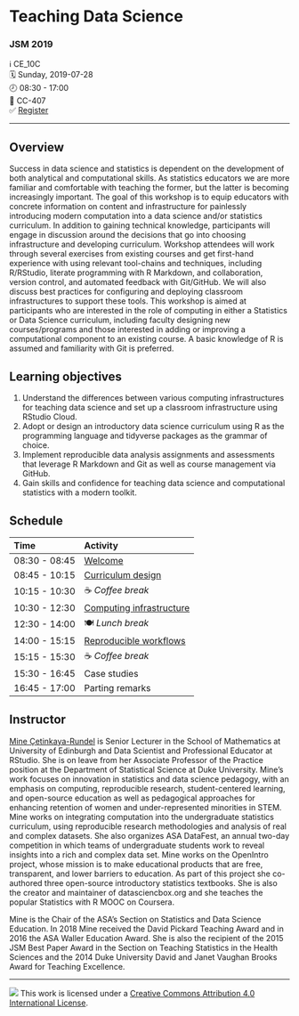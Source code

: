 Teaching Data Science
================

### JSM 2019

ℹ️ CE\_10C  
🗓 Sunday, 2019-07-28  
🕗 08:30 - 17:00  
📍 CC-407  
✅
[Register](https://ww2.amstat.org/meetings/jsm/2019/onlineprogram/ActivityDetails.cfm?SessionID=218189)

-----

## Overview

Success in data science and statistics is dependent on the development
of both analytical and computational skills. As statistics educators we
are more familiar and comfortable with teaching the former, but the
latter is becoming increasingly important. The goal of this workshop is
to equip educators with concrete information on content and
infrastructure for painlessly introducing modern computation into a data
science and/or statistics curriculum. In addition to gaining technical
knowledge, participants will engage in discussion around the decisions
that go into choosing infrastructure and developing curriculum. Workshop
attendees will work through several exercises from existing courses and
get first-hand experience with using relevant tool-chains and
techniques, including R/RStudio, literate programming with R Markdown,
and collaboration, version control, and automated feedback with
Git/GitHub. We will also discuss best practices for configuring and
deploying classroom infrastructures to support these tools. This
workshop is aimed at participants who are interested in the role of
computing in either a Statistics or Data Science curriculum, including
faculty designing new courses/programs and those interested in adding or
improving a computational component to an existing course. A basic
knowledge of R is assumed and familiarity with Git is preferred.

## Learning objectives

1.  Understand the differences between various computing infrastructures
    for teaching data science and set up a classroom infrastructure
    using RStudio Cloud.
2.  Adopt or design an introductory data science curriculum using R as
    the programming language and tidyverse packages as the grammar of
    choice.
3.  Implement reproducible data analysis assignments and assessments
    that leverage R Markdown and Git as well as course management via
    GitHub.
4.  Gain skills and confidence for teaching data science and
    computational statistics with a modern
toolkit.

## Schedule

| Time          | Activity                                                                                 |
| :------------ | :--------------------------------------------------------------------------------------- |
| 08:30 - 08:45 | [Welcome](/00-welcome/00-welcome.pdf)                                                    |
| 08:45 - 10:15 | [Curriculum design](/01-curriculum-design/01-curriculum-design.pdf)                      |
| 10:15 - 10:30 | ☕ *Coffee break*                                                                         |
| 10:30 - 12:30 | [Computing infrastructure](/02-computing-infrastructure/02-computing-infrastructure.pdf) |
| 12:30 - 14:00 | 🍽 *Lunch break*                                                                          |
| 14:00 - 15:15 | [Reproducible workflows](/03-reproducible-workflows/03-reproducible-workflows.pdf)       |
| 15:15 - 15:30 | ☕ *Coffee break*                                                                         |
| 15:30 - 16:45 | Case studies                                                                             |
| 16:45 - 17:00 | Parting remarks                                                                          |

## Instructor

[Mine Çetinkaya-Rundel](http://mine-cr.com) is Senior Lecturer in the
School of Mathematics at University of Edinburgh and Data Scientist and
Professional Educator at RStudio. She is on leave from her Associate
Professor of the Practice position at the Department of Statistical
Science at Duke University. Mine’s work focuses on innovation in
statistics and data science pedagogy, with an emphasis on computing,
reproducible research, student-centered learning, and open-source
education as well as pedagogical approaches for enhancing retention of
women and under-represented minorities in STEM. Mine works on
integrating computation into the undergraduate statistics curriculum,
using reproducible research methodologies and analysis of real and
complex datasets. She also organizes ASA DataFest, an annual two-day
competition in which teams of undergraduate students work to reveal
insights into a rich and complex data set. Mine works on the OpenIntro
project, whose mission is to make educational products that are free,
transparent, and lower barriers to education. As part of this project
she co-authored three open-source introductory statistics textbooks. She
is also the creator and maintainer of datasciencbox.org and she teaches
the popular Statistics with R MOOC on Coursera.

Mine is the Chair of the ASA’s Section on Statistics and Data Science
Education. In 2018 Mine received the David Pickard Teaching Award and in
2016 the ASA Waller Education Award. She is also the recipient of the
2015 JSM Best Paper Award in the Section on Teaching Statistics in the
Health Sciences and the 2014 Duke University David and Janet Vaughan
Brooks Award for Teaching Excellence.

-----

![](https://i.creativecommons.org/l/by/4.0/88x31.png) This work is
licensed under a [Creative Commons Attribution 4.0 International
License](https://creativecommons.org/licenses/by/4.0/).
